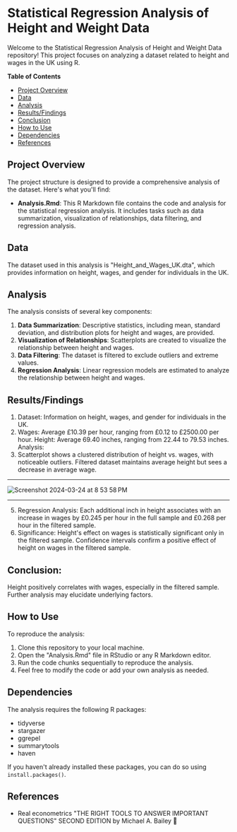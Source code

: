 # Statistical Regression Analysis of Height and Weight Data

Welcome to the Statistical Regression Analysis of Height and Weight Data repository! This project focuses on analyzing a dataset related to height and wages in the UK using R.


**Table of Contents**
- [Project Overview](#project-overview)
- [Data](#data)
- [Analysis](#analysis)
- [Results/Findings](#resultsfindings)
- [Conclusion](#conclusion)
- [How to Use](#how-to-use)
- [Dependencies](#dependencies)
- [References](#references)

## Project Overview

The project structure is designed to provide a comprehensive analysis of the dataset. Here's what you'll find:

- **Analysis.Rmd**: This R Markdown file contains the code and analysis for the statistical regression analysis. It includes tasks such as data summarization, visualization of relationships, data filtering, and regression analysis.
  

## Data

The dataset used in this analysis is "Height_and_Wages_UK.dta", which provides information on height, wages, and gender for individuals in the UK.

## Analysis

The analysis consists of several key components:

1. **Data Summarization**: Descriptive statistics, including mean, standard deviation, and distribution plots for height and wages, are provided.
2. **Visualization of Relationships**: Scatterplots are created to visualize the relationship between height and wages.
3. **Data Filtering**: The dataset is filtered to exclude outliers and extreme values.
4. **Regression Analysis**: Linear regression models are estimated to analyze the relationship between height and wages.

## Results/Findings

1. Dataset: Information on height, wages, and gender for individuals in the UK.
2. Wages: Average £10.39 per hour, ranging from £0.12 to £2500.00 per hour.
Height: Average 69.40 inches, ranging from 22.44 to 79.53 inches.
Analysis:
3. Scatterplot shows a clustered distribution of height vs. wages, with noticeable outliers.
Filtered dataset maintains average height but sees a decrease in average wage.
---
![Screenshot 2024-03-24 at 8 53 58 PM](https://github.com/Supramabhujel/Statistical-Regression-Analysis-of-Height-and-Wage-Data/assets/164811033/26aff98d-88b4-46c7-abcf-6ad624331c5e)

---

5. Regression Analysis:
Each additional inch in height associates with an increase in wages by £0.245 per hour in the full sample and £0.268 per hour in the filtered sample.
6. Significance:
Height's effect on wages is statistically significant only in the filtered sample.
Confidence intervals confirm a positive effect of height on wages in the filtered sample.

## Conclusion:
Height positively correlates with wages, especially in the filtered sample. Further analysis may elucidate underlying factors.

## How to Use

To reproduce the analysis:

1. Clone this repository to your local machine.
2. Open the "Analysis.Rmd" file in RStudio or any R Markdown editor.
3. Run the code chunks sequentially to reproduce the analysis.
4. Feel free to modify the code or add your own analysis as needed.

## Dependencies

The analysis requires the following R packages:

- tidyverse
- stargazer
- ggrepel
- summarytools
- haven

If you haven't already installed these packages, you can do so using `install.packages()`.

## References 

- Real econometrics "THE RIGHT TOOLS TO ANSWER IMPORTANT QUESTIONS" SECOND EDITION by Michael A. Bailey 📖

